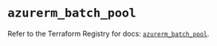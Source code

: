 # `azurerm_batch_pool`

Refer to the Terraform Registry for docs: [`azurerm_batch_pool`](https://registry.terraform.io/providers/hashicorp/azurerm/4.11.0/docs/resources/batch_pool).
